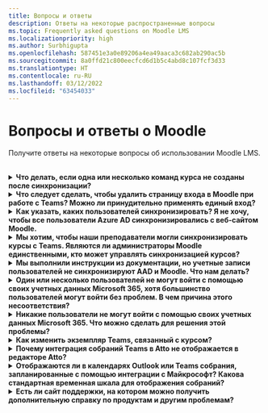 ```yaml
---
title: Вопросы и ответы
description: Ответы на некоторые распространенные вопросы
ms.topic: Frequently asked questions on Moodle LMS
ms.localizationpriority: high
ms.author: Surbhigupta
ms.openlocfilehash: 587451e3a0e89206a4ea49aaca3c682ab290ac5b
ms.sourcegitcommit: 8a0ffd21c800eecfcd6d1b5c4abd8c107fcf3d33
ms.translationtype: HT
ms.contentlocale: ru-RU
ms.lasthandoff: 03/12/2022
ms.locfileid: "63454033"
---
```

# <a name="moodle-faq"></a>Вопросы и ответы о Moodle

Получите ответы на некоторые вопросы об использовании Moodle LMS.<br>

<br>

<details>

<summary><b>Что делать, если одна или несколько команд курса не созданы после синхронизации?</b></summary>

Каждый курс Moodle должен содержать по крайней мере одного преподавателя и одного учащегося, совпадающего с учетной записью UPN Microsoft 365 AAD. Команду невозможно создать, если синхронизация не находит совпадение.

Каждый экземпляр курса команды должен иметь владельца. Синхронизация устанавливает преподавателя в качестве владельца, предполагая, что у преподавателя есть лицензия Teams.

<br>

</details>

<details>

<summary><b>Что следует сделать, чтобы удалить страницу входа в Moodle при работе с Teams? Можно ли принудительно применять единый вход?</b></summary>

У пользователей есть несколько вариантов входа на странице входа в Moodle.

* Чтобы входить исключительно с помощью учетных данных Microsoft 365, включите параметры конфигурации **Принудительное перенаправление** для подключаемого модуля **auth_oidc**. Если служба включена, пользователь может видеть страницу входа Майкрософт.
* Чтобы войти на портал Moodle вручную, используйте страницу [Moodle](https://moodle.org/login/index.php).

<br>

</details>

<details>

<summary><b>Как указать, каких пользователей синхронизировать? Я не хочу, чтобы все пользователи Azure AD синхронизировались с веб-сайтом Moodle. </b></summary>

Используйте параметр **Ограничение создания пользователей**, чтобы указать пользователей путем синхронизации параметров конфигурации подключаемого модуля **local_o365**. В раскрывающемся меню слева от **фильтра** предлагаются такие параметры, как страна, название организации и язык.

> [!TIP]
> Создайте динамическую группу Microsoft 365, чтобы включить параметр **фильтр** с несколькими свойствами профиля.

На следующем изображении показаны параметры ограничений на создание пользователей.

:::image type="content" source="../assets/images/MoodleInstructions/faq-2.png" alt-text="синхронизация" border="true":::

:::image type="content" source="../assets/images/MoodleInstructions/faq-3.png" alt-text="Azure AD" border="true":::

<br>

</details>

<details>

<summary><b>Мы хотим, чтобы наши преподаватели могли синхронизировать курсы с Teams. Являются ли администраторы Moodle единственными, кто может управлять синхронизацией курсов?</b></summary>

По умолчанию только администраторы Moodle могут настраивать синхронизацию. Владелец команды может выбрать, синхронизируется ли курс с Teams, и включить параметр **Разрешить настройку синхронизации курса**. В этом случае владельцем команды является преподаватель. Блок отображает параметр конфигурации для пользователей с соответствующими разрешениями владельца. 

<!-- For more information, see Microsoft 365 block within the Moodle course interface. -->

На следующем изображении показан параметр **Разрешить настройку синхронизации курса**.

:::image type="content" source="../assets/images/MoodleInstructions/faq-4.png" alt-text="администратор" border="true":::

На следующем изображении показана синхронизация курсов.

:::image type="content" source="../assets/images/MoodleInstructions/faq-5.png" alt-text="синхронизация" border="true":::

<br>

</details>

<details>

<summary><b>Мы выполнили инструкции из документации, но учетные записи пользователей не синхронизируют AAD и Moodle. Что нам делать?</b></summary>

Проблему можно устранить до выполнения пользователями **очистки разностного маркера** в качестве последнего шага по устранению неполадок.

В следующей таблице указаны действия и зависимости, которые необходимо выполнить и проверить.

| Зависимости  | Действие | Справка|
|-------|------------|----------|
| Стабильная версия| Убедитесь, что версия Moodle указана как **стабильная**.| Дополнительные сведения см. в разделе [Поддержка версий](https://docs.moodle.org/dev/Releases#Version_support).|
|Разрешения| Убедитесь, что приложение Azure обладает необходимыми разрешениями для запуска синхронизации.| Дополнительные сведения см. в разделе [Разрешения Майкрософт](https://docs.moodle.org/311/en/Microsoft_365#Permissions).|
| Полная синхронизация| Включите параметр **Выполнять полную синхронизацию при каждом запуске** и просмотрите **журналы задач** на наличие **синхронизации пользователей с Azure AD**.| Дополнительные сведения см. в разделе [Включение полной синхронизации](https://docs.moodle.org/311/en/local_o365).</br>Дополнительные сведения см. в разделе [Проверка журналов задач](https://docs.moodle.org/311/en/local_o365#Sync_users_with_Azure_AD). |
|Обновление маркера|Очистите **маркер разностной синхронизации пользователей** в подключаемом модуле local_o365.| Дополнительные сведения см. в разделе [Обновление маркера](https://docs.moodle.org/38/en/Office365).|
<!-- |Обновление маркера|Очистка **маркера разностной синхронизации пользователей** в подключаемом модуле local_o365| {moodle_url}\local_o365\acp.php?Mode=maintenance_cleandeltatoken| -->
<br>

</details>

<details>

<summary><b>Один или несколько пользователей не могут войти с помощью своих учетных данных Microsoft 365, хотя большинство пользователей могут войти без проблем. В чем причина этого несоответствия?</b></summary>

Причина несоответствий с невозможностью входа пользователей с помощью учетных данных Microsoft 365 может быть связана с операцией сопоставления пользователей во время синхронизации. Для устранения этой проблемы выполните описанные ниже действия.

* Проверьте, относится ли проверка подлинности пользователя в Moodle к типу **OpenID**.
* Проверьте, соответствует ли **имя пользователя** Moodle имени пользователя AAD.
* Очистите **проблему маркера** повторите попытку.
* Проверьте, есть ли у пользователей **разрешения** на доступ к приложению Azure.

<br>

</details>

<details>

<summary><b>Никакие пользователи не могут войти с помощью своих учетных данных Microsoft 365. Что можно сделать для решения этой проблемы?</b></summary>

Пользователи, которым не удается войти с самого начала, должны сообщить о проблеме и убедиться, что срок действия **секрета клиента** приложения не истек.

На следующем изображении показано сообщение об ошибке, полученное при входе пользователя с помощью учетных данных Microsoft 365.

:::image type="content" source="../assets/images/MoodleInstructions/faq-6.png" alt-text="сообщение о проблеме" border="true":::

На следующем изображении показана ошибка на портале Azure.

:::image type="content" source="../assets/images/MoodleInstructions/faq-7.png" alt-text="Портал Azure" border="true":::

Если срок действия **секрета клиента** истек, пользователю необходимо создать новый **секрет клиента** и обновить конфигурацию, найденную на странице. Пользователи могут снова войти после обновления **секрета клиента**, повторная подготовка которого может занять до 24 часов.

<br>

</details>

<details>

<summary><b>Как изменить экземпляр Teams, связанный с курсом?</b></summary>

Администраторы могут изменить экземпляр Teams, связанный с курсом, на странице **Управление подключениями к Teams**. Нажмите **Подключение** рядом с курсом, который нужно изменить, и выберите экземпляр Teams. Если вы используете сброс курса для архивации команды, вы можете снова связать его с предыдущей командой.

На изображении ниже показан экземпляр Teams.

:::image type="content" source="../assets/images/MoodleInstructions/faq-8.png" alt-text="экземпляр Teams" border="true":::

<br>

</details>

<details>

<summary><b>Почему интеграция собраний Teams в Atto не отображается в редакторе Atto?</b></summary>

Пользователь может столкнуться с проблемой с собранием Teams в Atto, если ссылка на значок отсутствует в **конфигурации панели инструментов**, которая отображает значок Teams в редакторе Atto. Пользователю необходимо добавить значок собрания Teams справа от значка ссылок с помощью следующих действий.

* Установка подключаемого модуля.
* Обновление **конфигурации панели инструментов** с использованием **собрания Teams**.

На следующих изображениях показан значок панели инструментов после изменения конфигурации панели инструментов.

:::image type="content" source="../assets/images/MoodleInstructions/faq-9.png" alt-text="панель инструментов" border="true":::

:::image type="content" source="../assets/images/MoodleInstructions/faq-10.png" alt-text="значок ссылок":::

Дополнительные сведения об изменении панели инструментов Atto:

* [Редактор Atto — документация Moddle](https://docs.moodle.org/311/en/Atto_editor)
* [Редактор Atto — сопоставление значков](https://docs.moodle.org/311/en/Atto_editor#:~:text=in%20the%20editor.-,Atto%20editor%20toolbar,-Atto%20Row%201)
<br>

</details>

<details>

<summary><b>Отображаются ли в календарях Outlook или Teams собрания, запланированные с помощью интеграции с Майкрософт? Какова стандартная временная шкала для отображения собраний?</b></summary>

Собрания, запланированные через приложение, не отображаются в календаре Outlook или Teams запланировавшего пользователя, так как они похожи на собрания канала. Все участники в канале курсов могут принять участие в собрании напрямую с помощью внедренной ссылки канала. Дополнительные сведения см. в разделе [Собрания канала](https://www.knowledgewave.com/blog/benefits-of-channel-meetings-in-microsoft-teams).

Однако вы можете получить доступ к приглашению и вручную добавить имена участников в поля **Обязательные** или **Необязательные** в приглашение на собрание, чтобы отобразить удаленное собрание в их календарях. Стандартная временные шкалы основаны на дате, указанной пользователем при создании собрания. Дополнительные сведения см. в статье [Ограничения и спецификации для Teams](/microsoftteams/limits-specifications-teams).

<br>

</details>

<details>

<summary><b>Есть ли сайт поддержки, на котором можно получить дополнительную справку по продуктам и другим проблемам?</b></summary>

Для получения поддержки и справки по проблемам с продуктами и службами или справки сообщества разработчиков см. статью [Поддержка и обратная связь](/microsoftteams/platform/feedback).


